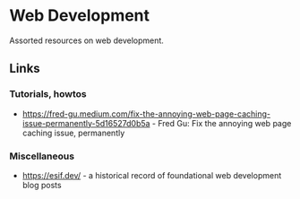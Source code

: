 # Web Development

Assorted resources on web development.

## Links

### Tutorials, howtos

- https://fred-gu.medium.com/fix-the-annoying-web-page-caching-issue-permanently-5d16527d0b5a - Fred Gu: Fix the annoying web page caching issue, permanently

### Miscellaneous

- https://esif.dev/ - a historical record of foundational web development blog posts
